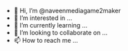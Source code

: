 - 👋 Hi, I’m @naveenmediagame2maker
- 👀 I’m interested in ...
- 🌱 I’m currently learning ...
- 💞️ I’m looking to collaborate on ...
- 📫 How to reach me ...

<!---
naveenmediagame2maker/naveenmediagame2maker is a ✨ special ✨ repository because its `README.md` (this file) appears on your GitHub profile.
You can click the Preview link to take a look at your changes.
--->

